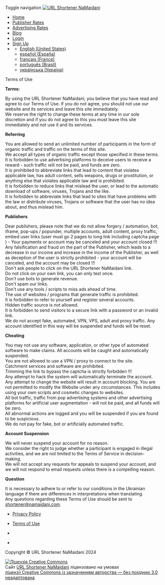 Toggle navigation [![URL Shortener NaMaidani](https://url.namaidani.com/banner/xurl_shortener_namaidani.png.pagespeed.ic.6zW8rFwwwM.png)](https://url.namaidani.com/)

* [Home](https://url.namaidani.com/)
* [Publisher Rates](https://url.namaidani.com/payout-rates)
* [Advertising Rates](https://url.namaidani.com/advertising-rates)
* [Blog](https://url.namaidani.com/blog)
* [Login](https://url.namaidani.com/auth/signin)
* [Sign Up](https://url.namaidani.com/auth/signup)
* [](#)
    * [English (United States)](https://url.namaidani.com/pages/terms?lang=en_US)
    * [español (España)](https://url.namaidani.com/pages/terms?lang=es_ES)
    * [français (France)](https://url.namaidani.com/pages/terms?lang=fr_FR)
    * [português (Brasil)](https://url.namaidani.com/pages/terms?lang=pt_BR)
    * [українська (Україна)](https://url.namaidani.com/pages/terms?lang=uk_UA)

Terms of Use

**Terms:**

By using the URL Shortener NaMaidani, you believe that you have read and agree to our Terms of Use. If you do not agree, you should not use our website and its services and leave this site immediately.  
We reserve the right to change these terms at any time in our sole discretion and if you do not agree to this you must leave this site immediately and not use it and its services.

**Referring**

You are allowed to send an unlimited number of participants in the form of organic traffic and traffic on the terms of this site.  
We accept all types of organic traffic except those specified in these terms.  
It is forbidden to use advertising platforms to deceive users to receive a reward - such traffic will not be paid, and funds are zero.  
It is prohibited to abbreviate links that lead to content that violates applicable law, has adult content, sells weapons, drugs or prostitution, or anything else that violates applicable law and is prohibited.  
It is forbidden to reduce links that mislead the user, or lead to the automatic download of software, viruses, Trojans and the like.  
It is forbidden to abbreviate links that lead to sites that have problems with the law or distribute viruses, Trojans or software that the user has no idea about, and thus mislead him.

**Publishers**

Dear publishers, please note that we do not allow forgery / automation, bot, iframe, pop-ups / popunder, multiple accounts, adult content, proxy traffic, embed user links (user must go 2 pages to long link including captcha page ) - Your payments or account may be canceled and your account closed !!!  
Any falsification and fraud on the part of the Publisher, which leads to a decrease in our income and increase in the income of the Publisher, as well as deception of the user is strictly prohibited - your account will be canceled, and the account may be closed !!!  
Don't ask people to click on the URL Shortener NaMaidani link.  
Do not click on your own link, you can only test once.  
Don't use bots to generate revenue.  
Don't spam our links.  
Don't use any tools / scripts to miss ads ahead of time.  
The use of websites / programs that generate traffic is prohibited.  
It is forbidden to refer to yourself and register several accounts.  
Hidden traffic source is not allowed.  
It is forbidden to send visitors to a secure link with a password or an invalid link.  
We do not accept fake, automated, VPN, VPS, adult and proxy traffic. Any account identified in this way will be suspended and funds will be reset.

**Cheating**

You may not use any software, application, or other type of automated software to make claims. All accounts will be caught and automatically suspended.  
You are not allowed to use a VPN / proxy to connect to the site.  
Catchment services and software are prohibited.  
Trimming the link to bypass the captcha is strictly forbidden !!!  
Any attempt to hack the system will automatically terminate the account.  
Any attempt to change the website will result in account blocking. You are not permitted to modify the Website under any circumstances. This includes using your own scripts and cosmetic changes to websites.  
All bot traffic, traffic from pop advertising systems and other advertising platforms for artificial user augmentation - will not be paid, and all funds will be zero.  
All abnormal actions are logged and you will be suspended if you are found to be suspicious.  
We do not pay for fake, bot or artificially automated traffic.

**Account Suspension**

We will never suspend your account for no reason.  
We consider the right to judge whether a participant is engaged in illegal activities, and we are not limited to the Terms of Service in decision-making.  
We will not accept any requests for appeals to suspend your account, and we will not respond to email requests unless there is a compelling reason.

**Question**

It is necessary to adhere to or refer to our conditions in the Ukrainian language if there are differences in interpretations when translating.  
Any questions regarding these Terms of Use should be sent to shortener@namaidani.com.

* [Privacy Policy](https://url.namaidani.com/pages/privacy)
* [Terms of Use](https://url.namaidani.com/pages/terms)

* [](https://www.facebook.com/namaidani)
* [](https://twitter.com/namaidani)

Copyright © URL Shortener NaMaidani 2024

[![Ліцензія Creative Commons](https://i.creativecommons.org/l/by-nd/3.0/80x15.png "Ліцензія Creative Commons")](http://creativecommons.org/licenses/by-nd/3.0/deed.uk)  
Сайт [URL Shortener NaMaidani](https://url.namaidani.com/) ліцензовано на умовах  
[ліцензії Creative Commons із зазначенням авторства — без похідних 3.0 неадаптована](http://creativecommons.org/licenses/by-nd/3.0/deed.uk)